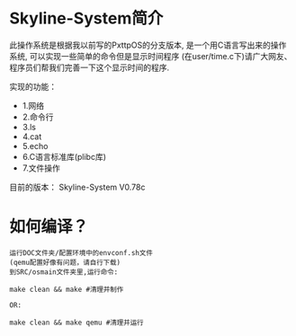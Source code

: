 # Skyline-System简介
此操作系统是根据我以前写的PxttpOS的分支版本, 是一个用C语言写出来的操作系统, 可以实现一些简单的命令但是显示时间程序
(在user/time.c下)请广大网友、程序员们帮我们完善一下这个显示时间的程序.

实现的功能：

+ 1.网络
+ 2.命令行
+ 3.ls
+ 4.cat
+ 5.echo
+ 6.C语言标准库(plibc库)
+ 7.文件操作

目前的版本：
    Skyline-System V0.78c


# 如何编译？

````
运行DOC文件夹/配置环境中的envconf.sh文件
(qemu配置好像有问题，请自行下载)
到SRC/osmain文件夹里,运行命令:

make clean && make #清理并制作

OR:

make clean && make qemu #清理并运行

````
